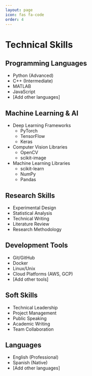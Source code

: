 ```yaml
---
layout: page
icon: fas fa-code
order: 4
---
```


# Technical Skills

## Programming Languages
- Python (Advanced)
- C++ (Intermediate)
- MATLAB
- JavaScript
- [Add other languages]

## Machine Learning & AI
- Deep Learning Frameworks
  - PyTorch
  - TensorFlow
  - Keras
- Computer Vision Libraries
  - OpenCV
  - scikit-image
- Machine Learning Libraries
  - scikit-learn
  - NumPy
  - Pandas

## Research Skills
- Experimental Design
- Statistical Analysis
- Technical Writing
- Literature Review
- Research Methodology

## Development Tools
- Git/GitHub
- Docker
- Linux/Unix
- Cloud Platforms (AWS, GCP)
- [Add other tools]

## Soft Skills
- Technical Leadership
- Project Management
- Public Speaking
- Academic Writing
- Team Collaboration

## Languages
- English (Professional)
- Spanish (Native)
- [Add other languages]
